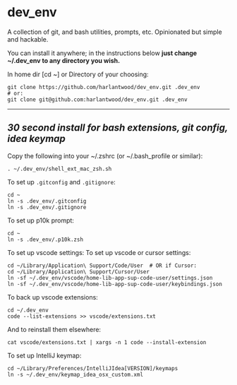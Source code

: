 # dev_env

A collection of git, and bash utilities, prompts, etc. Opinionated but simple and hackable.

You can install it anywhere; in the instructions below **just change ~/.dev_env to any directory you wish.**

In home dir [cd ~] or Directory of your choosing:

    git clone https://github.com/harlantwood/dev_env.git .dev_env
    # or:
    git clone git@github.com:harlantwood/dev_env.git .dev_env

---

## _30 second install for bash extensions, git config, idea keymap_

Copy the following into your ~/.zshrc (or ~/.bash_profile or similar):

    . ~/.dev_env/shell_ext_mac_zsh.sh

To set up `.gitconfig` and `.gitignore`:

    cd ~
    ln -s .dev_env/.gitconfig
    ln -s .dev_env/.gitignore

To set up p10k prompt:

    cd ~
    ln -s .dev_env/.p10k.zsh

To set up vscode settings:
To set up vscode or cursor settings:

    cd ~/Library/Application\ Support/Code/User  # OR if Cursor:
    cd ~/Library/Application\ Support/Cursor/User
    ln -sf ~/.dev_env/vscode/home-lib-app-sup-code-user/settings.json
    ln -sf ~/.dev_env/vscode/home-lib-app-sup-code-user/keybindings.json

To back up vscode extensions:
```console
cd ~/.dev_env
code --list-extensions >> vscode/extensions.txt
```

And to reinstall them elsewhere:

    cat vscode/extensions.txt | xargs -n 1 code --install-extension

To set up IntelliJ keymap:

    cd ~/Library/Preferences/IntelliJIdea[VERSION]/keymaps
    ln -s ~/.dev_env/keymap_idea_osx_custom.xml
